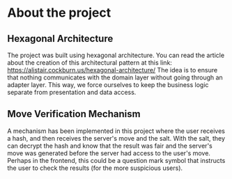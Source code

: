 # About the project

## Hexagonal Architecture

The project was built using hexagonal architecture. You can read the article about the creation of this architectural pattern at this link: https://alistair.cockburn.us/hexagonal-architecture/
The idea is to ensure that nothing communicates with the domain layer without going through an adapter layer. This way, we force ourselves to keep the business logic separate from presentation and data access.

## Move Verification Mechanism

A mechanism has been implemented in this project where the user receives a hash, and then receives the server's move and the salt. With the salt, they can decrypt the hash and know that the result was fair and the server's move was generated before the server had access to the user's move. Perhaps in the frontend, this could be a question mark symbol that instructs the user to check the results (for the more suspicious users).